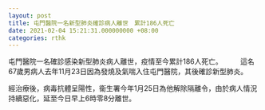```yaml
---
layout: post
title: 屯門醫院一名新型肺炎確診病人離世　累計186人死亡
date: 2021-02-04 15:21:31.000000000 +08:00
categories: rthk
---
```


屯門醫院一名確診感染新型肺炎病人離世，疫情至今累計186人死亡。
　　 
這名67歲男病人去年11月23日因為發燒及氣喘入住屯門醫院，其後確診新型肺炎。

經治療後，病毒抗體呈陽性，衞生署今年1月25日為他解除隔離令，由於病人情況持續惡化，延至今日早上6時零8分離世。
